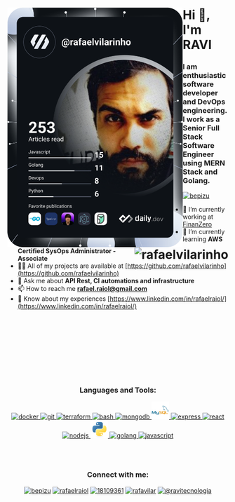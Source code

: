 <div align="left">
  <a href="https://app.daily.dev/rafaelvilarinho">
    <img align="left" src="https://github.com/rafaelvilarinho/rafaelvilarinho/blob/main/devcard.svg" width="400" alt="Rafael Vilarinho's Dev Card"/>
  </a>

  <p align="right">
  <h1 align="left">
    Hi 👋, I'm RAVI
    <img
      align="right"
      src="https://komarev.com/ghpvc/?username=rafaelvilarinho&label=Profile%20views&color=0e75b6&style=flat"
      alt="rafaelvilarinho"
    />
  </h1>

  <h3 align="left">
    I am enthusiastic software developer and DevOps engineering. I work as a
    Senior Full Stack Software Engineer using MERN Stack and Golang.
  </h3>

  <a href="https://twitter.com/bepizu" target="blank"><img
      src="https://img.shields.io/twitter/follow/bepizu?logo=twitter&style=for-the-badge"
      alt="bepizu" /></a>
  </p>
  
  - 🔭 I’m currently working at [FinanZero](https://www.finanzero.com.br/) 
  - 🌱 I’m currently learning **AWS Certified SysOps Administrator - Associate**
  - 👨‍💻 All of my projects are available at [https://github.com/rafaelvilarinho](https://github.com/rafaelvilarinho)
  - 💬 Ask me about **API Rest, CI automations and infrastructure**
  - 📫 How to reach me **rafael.raiol@gmail.com**
  - 📄 Know about my experiences [https://www.linkedin.com/in/rafaelraiol/](https://www.linkedin.com/in/rafaelraiol/)

</div>

<br/><br/><br/><br/><br/><br/><br/><br/>
  
<h3 align="center">Languages and Tools:</h3>
<p align="center">
<a href="https://www.docker.com/" target="_blank" rel="noreferrer">
  <img
    src="https://www.vectorlogo.zone/logos/docker/docker-icon.svg"
    alt="docker"
    width="40"
    height="40"
  />
</a>
<a href="https://git-scm.com/" target="_blank" rel="noreferrer">
  <img
    src="https://www.vectorlogo.zone/logos/git-scm/git-scm-icon.svg"
    alt="git"
    width="40"
    height="40"
  />
</a>
<a href="https://terraform.io" target="_blank" rel="noreferrer">
  <img
    src="https://www.vectorlogo.zone/logos/terraformio/terraformio-icon.svg"
    alt="terraform"
    width="40"
    height="40"
  />
</a>
<a href="https://www.gnu.org/software/bash/" target="_blank" rel="noreferrer">
  <img
    src="https://www.vectorlogo.zone/logos/gnu_bash/gnu_bash-icon.svg"
    alt="bash"
    width="40"
    height="40"
  />
</a>
<a href="https://www.mongodb.com" target="_blank" rel="noreferrer">
  <img
    src="https://www.vectorlogo.zone/logos/mongodb/mongodb-icon.svg"
    alt="mongodb"
    width="40"
    height="40"
  />
</a>
<a href="https://www.mysql.com/" target="_blank" rel="noreferrer">
  <img
    src="https://raw.githubusercontent.com/devicons/devicon/master/icons/mysql/mysql-original-wordmark.svg"
    alt="mysql"
    width="40"
    height="40"
  />
</a>
<a href="https://expressjs.com/" target="_blank" rel="noreferrer">
  <img
    src="https://www.vectorlogo.zone/logos/expressjs/expressjs-icon.svg"
    alt="express"
    width="40"
    height="40"
  />
</a>
<a href="https://reactjs.org/" target="_blank" rel="noreferrer">
  <img
    src="https://www.vectorlogo.zone/logos/reactjs/reactjs-icon.svg"
    alt="react"
    width="40"
    height="40"
  />
</a>
<a href="https://nodejs.org" target="_blank" rel="noreferrer">
  <img
    src="https://www.vectorlogo.zone/logos/nodejs/nodejs-icon.svg"
    alt="nodejs"
    width="40"
    height="40"
  />
</a>
<a href="https://www.python.org" target="_blank" rel="noreferrer">
  <img
    src="https://raw.githubusercontent.com/devicons/devicon/master/icons/python/python-original.svg"
    alt="python"
    width="40"
    height="40"
  />
</a>
<a href="https://www.go.dev" target="_blank" rel="noreferrer">
  <img
    src="https://www.vectorlogo.zone/logos/golang/golang-icon.svg"
    alt="golang"
    width="40"
    height="40"
  />
</a>
<a href="https://developer.mozilla.org/en-US/docs/Web/JavaScript" target="_blank" rel="noreferrer">
  <img
    src="https://www.vectorlogo.zone/logos/javascript/javascript-icon.svg"
    alt="javascript"
    width="40"
    height="40"
  />
</a>
</p>

<br/><br/>

<h3 align="center">Connect with me:</h3>
<p align="center">
<a href="https://twitter.com/bepizu" target="blank"><img
    align="center"
    src="https://raw.githubusercontent.com/rahuldkjain/github-profile-readme-generator/master/src/images/icons/Social/twitter.svg"
    alt="bepizu"
    height="30"
    width="40"
/></a>
<a href="https://linkedin.com/in/rafaelraiol" target="blank"
  ><img
    align="center"
    src="https://raw.githubusercontent.com/rahuldkjain/github-profile-readme-generator/master/src/images/icons/Social/linked-in-alt.svg"
    alt="rafaelraiol"
    height="30"
    width="40"
/></a>
<a
  href="https://stackoverflow.com/users/12259650/rafael-vilarinho"
  target="blank"
  ><img
    align="center"
    src="https://raw.githubusercontent.com/rahuldkjain/github-profile-readme-generator/master/src/images/icons/Social/stack-overflow.svg"
    alt="18109361"
    height="30"
    width="40"
/></a>
<a href="https://instagram.com/rafavilar" target="blank"
  ><img
    align="center"
    src="https://raw.githubusercontent.com/rahuldkjain/github-profile-readme-generator/master/src/images/icons/Social/instagram.svg"
    alt="rafavilar"
    height="30"
    width="40"
/></a>
<a href="https://hashnode.com/@ravitecnologia" target="blank"
  ><img
    align="center"
    src="https://raw.githubusercontent.com/rahuldkjain/github-profile-readme-generator/master/src/images/icons/Social/hashnode.svg"
    alt="@ravitecnologia"
    height="30"
    width="40"
/></a>
</p>
